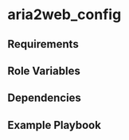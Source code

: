aria2web_config
=========



Requirements
------------



Role Variables
--------------



Dependencies
------------



Example Playbook
----------------
